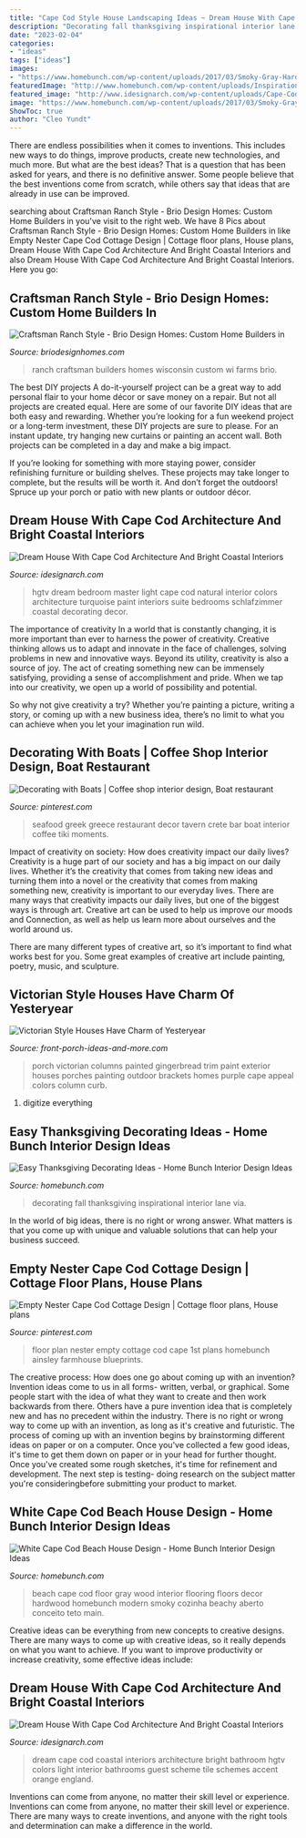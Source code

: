 ```yaml
---
title: "Cape Cod Style House Landscaping Ideas ~ Dream House With Cape Cod Architecture And Bright Coastal Interiors"
description: "Decorating fall thanksgiving inspirational interior lane via"
date: "2023-02-04"
categories:
- "ideas"
tags: ["ideas"]
images:
- "https://www.homebunch.com/wp-content/uploads/2017/03/Smoky-Gray-Hardwood-Floor-Main-Floor-with-Smoky-Gray-Hardwood-Floor-The-Smoky-Gray-Hardwood-Floor-is-Custom-Wood-Flooring-from-Gaetano-Hardwood-Floors-SmokyGray-HardwoodFloor-Greyhardwoodfloor.jpg"
featuredImage: "http://www.homebunch.com/wp-content/uploads/Inspirational-Lane1.jpg"
featured_image: "http://www.idesignarch.com/wp-content/uploads/Cape-Cod-Architecture-Dream-Home_11.jpg"
image: "https://www.homebunch.com/wp-content/uploads/2017/03/Smoky-Gray-Hardwood-Floor-Main-Floor-with-Smoky-Gray-Hardwood-Floor-The-Smoky-Gray-Hardwood-Floor-is-Custom-Wood-Flooring-from-Gaetano-Hardwood-Floors-SmokyGray-HardwoodFloor-Greyhardwoodfloor.jpg"
ShowToc: true
author: "Cleo Yundt"
---
```



There are endless possibilities when it comes to inventions. This includes new ways to do things, improve products, create new technologies, and much more. But what are the best ideas? That is a question that has been asked for years, and there is no definitive answer. Some people believe that the best inventions come from scratch, while others say that ideas that are already in use can be improved.

	

		
searching about Craftsman Ranch Style - Brio Design Homes: Custom Home Builders in you've visit to the right web. We have 8 Pics about Craftsman Ranch Style - Brio Design Homes: Custom Home Builders in like Empty Nester Cape Cod Cottage Design | Cottage floor plans, House plans, Dream House With Cape Cod Architecture And Bright Coastal Interiors and also Dream House With Cape Cod Architecture And Bright Coastal Interiors. Here you go:
		
    
## Craftsman Ranch Style - Brio Design Homes: Custom Home Builders In

<img loading=lazy src="https://briodesignhomes.com/wp-content/uploads/2015/10/craftsman_ranch_style_home4.jpg" onerror="this.onerror=null;this.src='https://tse2.mm.bing.net/th?id=OIP.butaVvCN8G_DyBjsMoRJSQHaE7&amp;pid=15.1';" alt="Craftsman Ranch Style - Brio Design Homes: Custom Home Builders in">

_Source: briodesignhomes.com_

>ranch craftsman builders homes wisconsin custom wi farms brio. 

	

The best DIY projects
A do-it-yourself project can be a great way to add personal flair to your home décor or save money on a repair. But not all projects are created equal. Here are some of our favorite DIY ideas that are both easy and rewarding.
Whether you’re looking for a fun weekend project or a long-term investment, these DIY projects are sure to please. For an instant update, try hanging new curtains or painting an accent wall. Both projects can be completed in a day and make a big impact.

If you’re looking for something with more staying power, consider refinishing furniture or building shelves. These projects may take longer to complete, but the results will be worth it. And don’t forget the outdoors! Spruce up your porch or patio with new plants or outdoor décor.

    
## Dream House With Cape Cod Architecture And Bright Coastal Interiors

<img loading=lazy src="http://www.idesignarch.com/wp-content/uploads/Cape-Cod-Architecture-Dream-Home_11.jpg" onerror="this.onerror=null;this.src='https://tse3.mm.bing.net/th?id=OIP.oHqsDNWbA-9mKyebCQn2LQHaE7&amp;pid=15.1';" alt="Dream House With Cape Cod Architecture And Bright Coastal Interiors">

_Source: idesignarch.com_

>hgtv dream bedroom master light cape cod natural interior colors architecture turquoise paint interiors suite bedrooms schlafzimmer coastal decorating decor. 

	

The importance of creativity
In a world that is constantly changing, it is more important than ever to harness the power of creativity. Creative thinking allows us to adapt and innovate in the face of challenges, solving problems in new and innovative ways.
Beyond its utility, creativity is also a source of joy. The act of creating something new can be immensely satisfying, providing a sense of accomplishment and pride. When we tap into our creativity, we open up a world of possibility and potential.

So why not give creativity a try? Whether you’re painting a picture, writing a story, or coming up with a new business idea, there’s no limit to what you can achieve when you let your imagination run wild.

    
## Decorating With Boats | Coffee Shop Interior Design, Boat Restaurant

<img loading=lazy src="https://i.pinimg.com/736x/84/2f/84/842f84e64a2317128e9fbdd20a295186--restaurant-ideas-restaurant-design.jpg" onerror="this.onerror=null;this.src='https://tse1.mm.bing.net/th?id=OIP.Lz6CfwlSX_WieZbr2z3n0QHaFW&amp;pid=15.1';" alt="Decorating with Boats | Coffee shop interior design, Boat restaurant">

_Source: pinterest.com_

>seafood greek greece restaurant decor tavern crete bar boat interior coffee tiki moments. 

	

Impact of creativity on society: How does creativity impact our daily lives?
Creativity is a huge part of our society and has a big impact on our daily lives. Whether it’s the creativity that comes from taking new ideas and turning them into a novel or the creativity that comes from making something new, creativity is important to our everyday lives.
There are many ways that creativity impacts our daily lives, but one of the biggest ways is through art. Creative art can be used to help us improve our moods and Connection, as well as help us learn more about ourselves and the world around us.

There are many different types of creative art, so it’s important to find what works best for you. Some great examples of creative art include painting, poetry, music, and sculpture.

    
## Victorian Style Houses Have Charm Of Yesteryear

<img loading=lazy src="http://www.front-porch-ideas-and-more.com/image-files/victorian-front-porch-nav02.jpg" onerror="this.onerror=null;this.src='https://tse3.mm.bing.net/th?id=OIP.Lrn9OUuu_7ULsx8qETwy3AHaFj&amp;pid=15.1';" alt="Victorian Style Houses Have Charm of Yesteryear">

_Source: front-porch-ideas-and-more.com_

>porch victorian columns painted gingerbread trim paint exterior houses porches painting outdoor brackets homes purple cape appeal colors column curb. 

	

1. digitize everything

    
## Easy Thanksgiving Decorating Ideas - Home Bunch Interior Design Ideas

<img loading=lazy src="http://www.homebunch.com/wp-content/uploads/Inspirational-Lane1.jpg" onerror="this.onerror=null;this.src='https://tse3.mm.bing.net/th?id=OIP.F37awAh5VAFJfiaZoGIBvQHaLJ&amp;pid=15.1';" alt="Easy Thanksgiving Decorating Ideas - Home Bunch Interior Design Ideas">

_Source: homebunch.com_

>decorating fall thanksgiving inspirational interior lane via. 

	

In the world of big ideas, there is no right or wrong answer. What matters is that you come up with unique and valuable solutions that can help your business succeed.

    
## Empty Nester Cape Cod Cottage Design | Cottage Floor Plans, House Plans

<img loading=lazy src="https://i.pinimg.com/736x/c4/b8/78/c4b878b93918d4eee46452f732af257f.jpg" onerror="this.onerror=null;this.src='https://tse2.mm.bing.net/th?id=OIP.hNCmVwiXZa7I2iX33TVfBAHaLB&amp;pid=15.1';" alt="Empty Nester Cape Cod Cottage Design | Cottage floor plans, House plans">

_Source: pinterest.com_

>floor plan nester empty cottage cod cape 1st plans homebunch ainsley farmhouse blueprints. 

	

The creative process: How does one go about coming up with an invention?
Invention ideas come to us in all forms- written, verbal, or graphical. Some people start with the idea of what they want to create and then work backwards from there. Others have a pure invention idea that is completely new and has no precedent within the industry. There is no right or wrong way to come up with an invention, as long as it's creative and futuristic. The process of coming up with an invention begins by brainstorming different ideas on paper or on a computer. Once you've collected a few good ideas, it's time to get them down on paper or in your head for further thought. Once you've created some rough sketches, it's time for refinement and development. The next step is testing- doing research on the subject matter you're consideringbefore submitting your product to market.

    
## White Cape Cod Beach House Design - Home Bunch Interior Design Ideas

<img loading=lazy src="https://www.homebunch.com/wp-content/uploads/2017/03/Smoky-Gray-Hardwood-Floor-Main-Floor-with-Smoky-Gray-Hardwood-Floor-The-Smoky-Gray-Hardwood-Floor-is-Custom-Wood-Flooring-from-Gaetano-Hardwood-Floors-SmokyGray-HardwoodFloor-Greyhardwoodfloor.jpg" onerror="this.onerror=null;this.src='https://tse1.mm.bing.net/th?id=OIP.f0WOewcMDbvq0LHR_yJY4QHaF-&amp;pid=15.1';" alt="White Cape Cod Beach House Design - Home Bunch Interior Design Ideas">

_Source: homebunch.com_

>beach cape cod floor gray wood interior flooring floors decor hardwood homebunch modern smoky cozinha beachy aberto conceito teto main. 

	

Creative ideas can be everything from new concepts to creative designs. There are many ways to come up with creative ideas, so it really depends on what you want to achieve. If you want to improve productivity or increase creativity, some effective ideas include:

    
## Dream House With Cape Cod Architecture And Bright Coastal Interiors

<img loading=lazy src="http://www.idesignarch.com/wp-content/uploads/Cape-Cod-Architecture-Dream-Home_20.jpg" onerror="this.onerror=null;this.src='https://tse4.mm.bing.net/th?id=OIP.gJ0m_D47J-mDiKflJQtoBQHaE7&amp;pid=15.1';" alt="Dream House With Cape Cod Architecture And Bright Coastal Interiors">

_Source: idesignarch.com_

>dream cape cod coastal interiors architecture bright bathroom hgtv colors light interior bathrooms guest scheme tile schemes accent orange england. 

	

Inventions can come from anyone, no matter their skill level or experience.
Inventions can come from anyone, no matter their skill level or experience. There are many ways to create inventions, and anyone with the right tools and determination can make a difference in the world.

